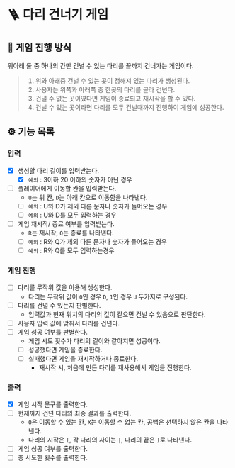 # 🪜 다리 건너기 게임

## 🌱️️ 게임 진행 방식
위아래 둘 중 하나의 칸만 건널 수 있는 다리를 끝까지 건너가는 게임이다.
>
> 1. 위와 아래중 건널 수 있는 곳이 정해져 있는 다리가 생성된다.
> 2. 사용자는 위쪽과 아래쪽 중 한곳의 다리를 골라 건넌다.
> 3. 건널 수 없는 곳이였다면 게임이 종료되고 재시작을 할 수 있다.
> 4. 건널 수 있는 곳이라면 다리를 모두 건널때까지 진행하여 게임에 성공한다.

## ⚙️ 기능 목록

### 입력
- [x] 생성할 다리 길이를 입력받는다.
  - [x] `예외` : 3이하 20 이하의 숫자가 아닌 경우 
- [ ] 플레이어에게 이동할 칸을 입력받는다.
  + `U`는 위 칸, `D`는 아래 칸으로 이동함을 나타낸다.
  - [ ] `예외` : U와 D가 제외 다른 문자나 숫자가 들어오는 경우
  - [ ] `예외` : U와 D를 모두 입력하는 경우
- [ ] 게임 재시작/ 종료 여부를 입력받는다.
  + `R`는 재시작, `Q`는 종료를 나타낸다.
  - [ ] `예외` : R와 Q가 제외 다른 문자나 숫자가 들어오는 경우
  - [ ] `예외` : R와 Q를 모두 입력하는경우

### 게임 진행
- [ ] 다리를 무작위 값을 이용해 생성한다.
  - 다리는 무작위 값이 `0`인 경우 `D`, `1`인 경우 `U` 두가지로 구성된다.
- [ ] 다리를 건널 수 있는지 판별한다.
  - 입력값과 현재 위치의 다리의 값이 같으면 건널 수 있음으로 판단한다.
- [ ] 사용자 입력 값에 맞춰서 다리를 건넌다.
- [ ] 게임 성공 여부를 판별한다.
  - 게임 시도 횟수가 다리의 길이와 같아지면 성공이다.
  -[ ] 성공했다면 게임을 종료한다.
  -[ ] 실패했다면 게임을 재시작하거나 종료한다.
    - 재시작 시, 처음에 만든 다리를 재사용해서 게임을 진행한다.


### 출력
- [x] 게임 시작 문구를 출력한다.
- [ ] 현재까지 건넌 다리의 최종 결과를 출력한다.
  - `O`은 이동할 수 있는 칸, `X`는 이동할 수 없는 칸, 공백은 선택하지 않은 칸을 나타낸다.
  - 다리의 시작은 `[`, 각 다리의 사이는 `|`, 다리의 끝은 `]`로 나타낸다.
- [ ] 게임 성공 여부를 출력한다.
- [ ] 총 시도한 횟수를 출력한다.